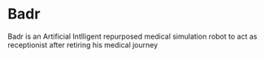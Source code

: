 # Badr
Badr is an Artificial Intlligent repurposed medical simulation robot to act as receptionist after retiring his medical journey

